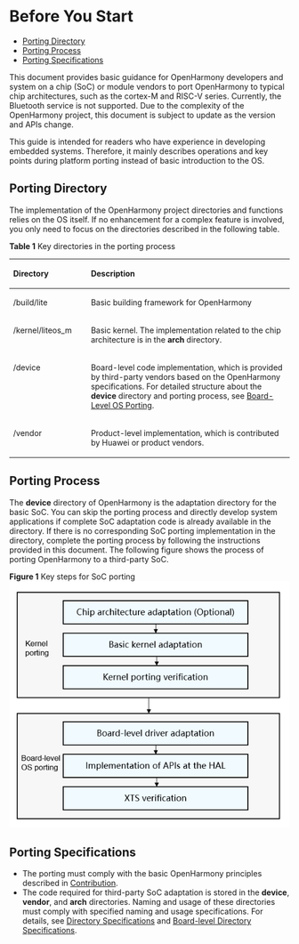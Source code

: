 # Before You Start<a name="EN-US_TOPIC_0000001064030766"></a>

-   [Porting Directory](#section284217487490)
-   [Porting Process](#section639315306506)
-   [Porting Specifications](#section187870185219)

This document provides basic guidance for OpenHarmony developers and system on a chip \(SoC\) or module vendors to port OpenHarmony to typical chip architectures, such as the cortex-M and RISC-V series. Currently, the Bluetooth service is not supported. Due to the complexity of the OpenHarmony project, this document is subject to update as the version and APIs change.

This guide is intended for readers who have experience in developing embedded systems. Therefore, it mainly describes operations and key points during platform porting instead of basic introduction to the OS.

## Porting Directory<a name="section284217487490"></a>

The implementation of the OpenHarmony project directories and functions relies on the OS itself. If no enhancement for a complex feature is involved, you only need to focus on the directories described in the following table.

**Table  1**  Key directories in the porting process

<a name="table97326295179"></a>
<table><thead align="left"><tr id="row207334298172"><th class="cellrowborder" valign="top" width="27.71%" id="mcps1.2.3.1.1"><p id="p3733192991710"><a name="p3733192991710"></a><a name="p3733192991710"></a>Directory</p>
</th>
<th class="cellrowborder" valign="top" width="72.28999999999999%" id="mcps1.2.3.1.2"><p id="p37331329101713"><a name="p37331329101713"></a><a name="p37331329101713"></a>Description</p>
</th>
</tr>
</thead>
<tbody><tr id="row17331029181714"><td class="cellrowborder" valign="top" width="27.71%" headers="mcps1.2.3.1.1 "><p id="p873314296175"><a name="p873314296175"></a><a name="p873314296175"></a>/build/lite</p>
</td>
<td class="cellrowborder" valign="top" width="72.28999999999999%" headers="mcps1.2.3.1.2 "><p id="p1573342917172"><a name="p1573342917172"></a><a name="p1573342917172"></a>Basic building framework for <span id="text8913173395513"><a name="text8913173395513"></a><a name="text8913173395513"></a>OpenHarmony</span></p>
</td>
</tr>
<tr id="row427301117194"><td class="cellrowborder" valign="top" width="27.71%" headers="mcps1.2.3.1.1 "><p id="p11274411181915"><a name="p11274411181915"></a><a name="p11274411181915"></a>/kernel/liteos_m</p>
</td>
<td class="cellrowborder" valign="top" width="72.28999999999999%" headers="mcps1.2.3.1.2 "><p id="p92741311181915"><a name="p92741311181915"></a><a name="p92741311181915"></a>Basic kernel. The implementation related to the chip architecture is in the <strong id="b155382041192418"><a name="b155382041192418"></a><a name="b155382041192418"></a>arch</strong> directory.</p>
</td>
</tr>
<tr id="row44321715131917"><td class="cellrowborder" valign="top" width="27.71%" headers="mcps1.2.3.1.1 "><p id="p20432181501911"><a name="p20432181501911"></a><a name="p20432181501911"></a>/device</p>
</td>
<td class="cellrowborder" valign="top" width="72.28999999999999%" headers="mcps1.2.3.1.2 "><p id="p64331415171913"><a name="p64331415171913"></a><a name="p64331415171913"></a>Board-level code implementation, which is provided by third-party vendors based on the <span id="text117091750175520"><a name="text117091750175520"></a><a name="text117091750175520"></a>OpenHarmony</span> specifications. For detailed structure about the <strong id="b118614195115"><a name="b118614195115"></a><a name="b118614195115"></a>device</strong> directory and porting process, see <a href="overview-1.md">Board-Level OS Porting</a>.</p>
</td>
</tr>
<tr id="row19497111381917"><td class="cellrowborder" valign="top" width="27.71%" headers="mcps1.2.3.1.1 "><p id="p12498181381916"><a name="p12498181381916"></a><a name="p12498181381916"></a>/vendor</p>
</td>
<td class="cellrowborder" valign="top" width="72.28999999999999%" headers="mcps1.2.3.1.2 "><p id="p1849841341920"><a name="p1849841341920"></a><a name="p1849841341920"></a>Product-level implementation, which is contributed by Huawei or product vendors.</p>
</td>
</tr>
</tbody>
</table>

## Porting Process<a name="section639315306506"></a>

The  **device**  directory of OpenHarmony is the adaptation directory for the basic SoC. You can skip the porting process and directly develop system applications if complete SoC adaptation code is already available in the directory. If there is no corresponding SoC porting implementation in the directory, complete the porting process by following the instructions provided in this document. The following figure shows the process of porting OpenHarmony to a third-party SoC.

**Figure  1**  Key steps for SoC porting<a name="fig24801925498"></a>  
![](figures/key-steps-for-soc-porting.png "key-steps-for-soc-porting")

## Porting Specifications<a name="section187870185219"></a>

-   The porting must comply with the basic OpenHarmony principles described in  [Contribution](https://gitee.com/openharmony/docs/blob/master/contribute/%E5%8F%82%E4%B8%8E%E8%B4%A1%E7%8C%AE.md).
-   The code required for third-party SoC adaptation is stored in the  **device**,  **vendor**, and  **arch**  directories. Naming and usage of these directories must comply with specified naming and usage specifications. For details, see  [Directory Specifications](overview-0.md#section18127744153119)  and  [Board-level Directory Specifications](overview-1.md#section6204129143013).


